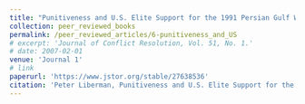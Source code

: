 ```yaml
---
title: "Punitiveness and U.S. Elite Support for the 1991 Persian Gulf War"
collection: peer_reviewed_books
permalink: /peer_reviewed_articles/6-punitiveness_and_US
# excerpt: 'Journal of Conflict Resolution, Vol. 51, No. 1.'
# date: 2007-02-01
venue: 'Journal 1'
# link
paperurl: 'https://www.jstor.org/stable/27638536' 
citation: 'Peter Liberman, Punitiveness and U.S. Elite Support for the 1991 Persian Gulf War,” Journal of Conflict Resolution, Vol. 51, No. 1 (February 2007), 3–32'
---
```


<!-- [Download paper here](http://academicpages.github.io/files/paper1.pdf) -->

<!-- Recommended citation: Your Name, You. (2009). "Paper Title Number 1." <i>Journal 1</i>. 1(1). -->
